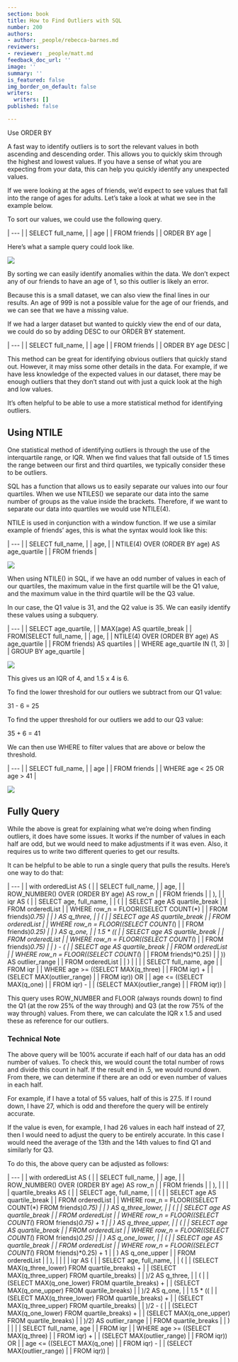 ```yaml
---
section: book
title: How to Find Outliers with SQL
number: 200
authors:
- author: _people/rebecca-barnes.md
reviewers:
- reviewer: _people/matt.md
feedback_doc_url: ''
image: ''
summary: ''
is_featured: false
img_border_on_default: false
writers:
  writers: []
published: false

---
```

Use ORDER BY

A fast way to identify outliers is to sort the relevant values in both ascending and descending order. This allows you to quickly skim through the highest and lowest values. If you have a sense of what you are expecting from your data, this can help you quickly identify any unexpected values. 

If we were looking at the ages of friends, we’d expect to see values that fall into the range of ages for adults. Let’s take a look at what we see in the example below. 

To sort our values, we could use the following query.

| --- |
| SELECT full_name, |
| age |
| FROM friends |
| ORDER BY age |

Here’s what a sample query could look like. 

![](https://assets.website-files.com/5c197923e5851742d9bc835d/5cd45cbcd29d161317965a81_Screen%20Shot%202019-05-09%20at%2010.00.18%20AM.png)

By sorting we can easily identify anomalies within the data. We don’t expect any of our friends to have an age of 1, so this outlier is likely an error. 

Because this is a small dataset, we can also view the final lines in our results. An age of 999 is not a possible value for the age of our friends, and we can see that we have a missing value.

If we had a larger dataset but wanted to quickly view the end of our data, we could do so by adding DESC to our ORDER BY statement.

| --- |
| SELECT full_name, |
| age |
| FROM friends |
| ORDER BY age DESC |

This method can be great for identifying obvious outliers that quickly stand out. However, it may miss some other details in the data. For example, if we have less knowledge of the expected values in our dataset, there may be enough outliers that they don’t stand out with just a quick look at the high and low values. 

It’s often helpful to be able to use a more statistical method for identifying outliers.

## Using NTILE

One statistical method of identifying outliers is through the use of the interquartile range, or IQR. When we find values that fall outside of 1.5 times the range between our first and third quartiles, we typically consider these to be outliers. 

SQL has a function that allows us to easily separate our values into our four quartiles. When we use NTILES() we separate our data into the same number of groups as the value inside the brackets. Therefore, if we want to separate our data into quartiles we would use NTILE(4). 

NTILE is used in conjunction with a window function. If we use a similar example of friends’ ages, this is what the syntax would look like this: 

| --- |
| SELECT full_name, |
| age, |
| NTILE(4) OVER (ORDER BY age) AS age_quartile |
| FROM friends |

![](https://assets.website-files.com/5c197923e5851742d9bc835d/5cd45d38482013a84fbb546b_Screen%20Shot%202019-05-09%20at%2010.02.31%20AM.png)

When using NTILE() in SQL, if we have an odd number of values in each of our quartiles, the maximum value in the first quartile will be the Q1 value, and the maximum value in the third quartile will be the Q3 value. 

In our case, the Q1 value is 31, and the Q2 value is 35. We can easily identify these values using a subquery. 

| --- |
| SELECT age_quartile, |
| MAX(age) AS quartile_break |
| FROM(SELECT full_name, |
| age, |
| NTILE(4) OVER (ORDER BY age) AS age_quartile |
| FROM friends) AS quartiles |
| WHERE age_quartile IN (1, 3) |
| GROUP BY age_quartile |

![](https://assets.website-files.com/5c197923e5851742d9bc835d/5cd45da9737e08fde82920dc_Screen%20Shot%202019-05-09%20at%2010.03.55%20AM.png)

This gives us an IQR of 4, and 1.5 x 4 is 6.

To find the lower threshold for our outliers we subtract from our Q1 value:

31 - 6 = 25

To find the upper threshold for our outliers we add to our Q3 value:

35 + 6 = 41

We can then use WHERE to filter values that are above or below the threshold.

| --- |
| SELECT full_name, |
| age |
| FROM friends |
| WHERE age < 25 OR age > 41 |

![](https://assets.website-files.com/5c197923e5851742d9bc835d/5cd45e0b16994aa058631bc2_Screen%20Shot%202019-05-09%20at%2010.06.10%20AM.png)

## Fully Query

While the above is great for explaining what we’re doing when finding outliers, it does have some issues. It works if the number of values in each half are odd, but we would need to make adjustments if it was even. Also, it requires us to write two different queries to get our results. 

It can be helpful to be able to run a single query that pulls the results. Here’s one way to do that: 

| --- |
| with orderedList AS ( |
| SELECT full_name, |
| age, |
| ROW_NUMBER() OVER (ORDER BY age) AS row_n |
| FROM friends |
| ), |
| iqr AS ( |
| SELECT age, full_name, |
| ( |
| SELECT age AS quartile_break |
| FROM orderedList |
| WHERE row_n = FLOOR((SELECT COUNT(*) |
| FROM friends)*0.75) |
| ) AS q_three, |
| ( |
| SELECT age AS quartile_break |
| FROM orderedList |
| WHERE row_n = FLOOR((SELECT COUNT(*) |
| FROM friends)*0.25) |
| ) AS q_one, |
| 1.5 * (( |
| SELECT age AS quartile_break |
| FROM orderedList |
| WHERE row_n = FLOOR((SELECT COUNT(*) |
| FROM friends)*0.75) |
| ) - ( |
| SELECT age AS quartile_break |
| FROM orderedList |
| WHERE row_n = FLOOR((SELECT COUNT(*) |
| FROM friends)*0.25) |
| )) AS outlier_range |
| FROM orderedList |
| ) |
|  |
| SELECT full_name, age |
| FROM iqr |
| WHERE age >= ((SELECT MAX(q_three) |
| FROM iqr) + |
| (SELECT MAX(outlier_range) |
| FROM iqr)) OR |
| age <= ((SELECT MAX(q_one) |
| FROM iqr) - |
| (SELECT MAX(outlier_range) |
| FROM iqr)) |

This query uses ROW_NUMBER and FLOOR (always rounds down) to find the Q1 (at the row 25% of the way through) and Q3 (at the row 75% of the way through) values. From there, we can calculate the IQR x 1.5 and used these as reference for our outliers. 

### Technical Note

The above query will be 100% accurate if each half of our data has an odd number of values. To check this, we would count the total number of rows and divide this count in half. If the result end in .5, we would round down. From there, we can determine if there are an odd or even number of values in each half. 

For example, if I have a total of 55 values, half of this is 27.5. If I round down, I have 27, which is odd and therefore the query will be entirely accurate. 

If the value is even, for example, I had 26 values in each half instead of 27, then I would need to adjust the query to be entirely accurate. In this case I would need the average of the 13th and the 14th values to find Q1 and similarly for Q3. 

To do this, the above query can be adjusted as follows:

| --- |
| with orderedList AS ( |
| SELECT full_name, |
| age, |
| ROW_NUMBER() OVER (ORDER BY age) AS row_n |
| FROM friends |
| ), |
|  |
| quartile_breaks AS ( |
| SELECT age, full_name, |
| ( |
| SELECT age AS quartile_break |
| FROM orderedList |
| WHERE row_n = FLOOR((SELECT COUNT(*) FROM friends)*0.75) |
| ) AS q_three_lower, |
| ( |
| SELECT age AS quartile_break |
| FROM orderedList |
| WHERE row_n = FLOOR((SELECT COUNT(*) FROM friends)*0.75) + 1 |
| ) AS q_three_upper, |
| ( |
| SELECT age AS quartile_break |
| FROM orderedList |
| WHERE row_n = FLOOR((SELECT COUNT(*) FROM friends)*0.25) |
| ) AS q_one_lower, |
| ( |
| SELECT age AS quartile_break |
| FROM orderedList |
| WHERE row_n = FLOOR((SELECT COUNT(*) FROM friends)*0.25) + 1 |
| ) AS q_one_upper |
| FROM orderedList |
| ), |
|  |
| iqr AS ( |
| SELECT age, full_name, |
| ( |
| (SELECT MAX(q_three_lower) FROM quartile_breaks) + |
| (SELECT MAX(q_three_upper) FROM quartile_breaks) |
| )/2 AS q_three, |
| ( |
| (SELECT MAX(q_one_lower) FROM quartile_breaks) + |
| (SELECT MAX(q_one_upper) FROM quartile_breaks) |
| )/2 AS q_one, |
| 1.5 * (( |
| (SELECT MAX(q_three_lower) FROM quartile_breaks) + |
| (SELECT MAX(q_three_upper) FROM quartile_breaks) |
| )/2 - ( |
| (SELECT MAX(q_one_lower) FROM quartile_breaks) + |
| (SELECT MAX(q_one_upper) FROM quartile_breaks) |
| )/2) AS outlier_range |
| FROM quartile_breaks |
| ) |
|  |
| SELECT full_name, age |
| FROM iqr |
| WHERE age >= ((SELECT MAX(q_three) |
| FROM iqr) + |
| (SELECT MAX(outlier_range) |
| FROM iqr)) OR |
| age <= ((SELECT MAX(q_one) |
| FROM iqr) - |
| (SELECT MAX(outlier_range) |
| FROM iqr)) |
